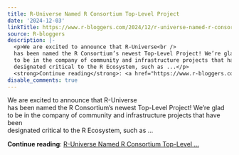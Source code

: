 ```yaml
---
title: R-Universe Named R Consortium Top-Level Project
date: '2024-12-03'
linkTitle: https://www.r-bloggers.com/2024/12/r-universe-named-r-consortium-top-level-project/
source: R-bloggers
description: |-
  <p>We are excited to announce that R-Universe<br />
  has been named the R Consortium’s newest Top-Level Project! We’re glad<br />
  to be in the company of community and infrastructure projects that have been<br />
  designated critical to the R Ecosystem, such as ...</p>
  <strong>Continue reading</strong>: <a href="https://www.r-bloggers.com/2024/12/r-universe-named-r-consortium-top-level-project/">R-Universe Named R Consortium Top-Level ...
disable_comments: true
---
```

<p>We are excited to announce that R-Universe<br />
has been named the R Consortium’s newest Top-Level Project! We’re glad<br />
to be in the company of community and infrastructure projects that have been<br />
designated critical to the R Ecosystem, such as ...</p>
<strong>Continue reading</strong>: <a href="https://www.r-bloggers.com/2024/12/r-universe-named-r-consortium-top-level-project/">R-Universe Named R Consortium Top-Level ...
